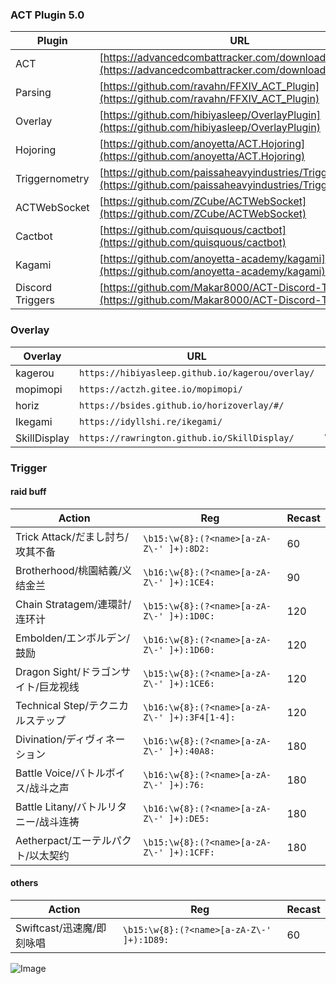 ### ACT Plugin 5.0

Plugin | URL | Remark
------------ | ------------- | -------------
ACT | [https://advancedcombattracker.com/download.php](https://advancedcombattracker.com/download.php)
Parsing | [https://github.com/ravahn/FFXIV_ACT_Plugin](https://github.com/ravahn/FFXIV_ACT_Plugin)
Overlay | [https://github.com/hibiyasleep/OverlayPlugin](https://github.com/hibiyasleep/OverlayPlugin)
Hojoring| [https://github.com/anoyetta/ACT.Hojoring](https://github.com/anoyetta/ACT.Hojoring)
Triggernometry | [https://github.com/paissaheavyindustries/Triggernometry](https://github.com/paissaheavyindustries/Triggernometry)
ACTWebSocket | [https://github.com/ZCube/ACTWebSocket](https://github.com/ZCube/ACTWebSocket)
Cactbot | [https://github.com/quisquous/cactbot](https://github.com/quisquous/cactbot)
Kagami | [https://github.com/anoyetta-academy/kagami](https://github.com/anoyetta-academy/kagami)
Discord Triggers | [https://github.com/Makar8000/ACT-Discord-Triggers](https://github.com/Makar8000/ACT-Discord-Triggers)

### Overlay

Overlay | URL | Remark
------------ | ------------- | -------------
kagerou | `https://hibiyasleep.github.io/kagerou/overlay/`
mopimopi | `https://actzh.gitee.io/mopimopi/`
horiz | `https://bsides.github.io/horizoverlay/#/`
Ikegami | `https://idyllshi.re/ikegami/`
SkillDisplay | `https://rawrington.github.io/SkillDisplay/` | WebSocket

### Trigger

#### raid buff

Action | Reg | Recast
------------ | ------------- | -------------
Trick Attack/だまし討ち/攻其不备 | `\b15:\w{8}:(?<name>[a-zA-Z\-' ]+):8D2:` | 60
Brotherhood/桃園結義/义结金兰 | `\b16:\w{8}:(?<name>[a-zA-Z\-' ]+):1CE4:` | 90
Chain Stratagem/連環計/连环计 | `\b15:\w{8}:(?<name>[a-zA-Z\-' ]+):1D0C:` | 120
Embolden/エンボルデン/鼓励 | `\b16:\w{8}:(?<name>[a-zA-Z\-' ]+):1D60:` | 120
Dragon Sight/ドラゴンサイト/巨龙视线 | `\b15:\w{8}:(?<name>[a-zA-Z\-' ]+):1CE6:` | 120
Technical Step/テクニカルステップ | `\b16:\w{8}:(?<name>[a-zA-Z\-' ]+):3F4[1-4]:` | 120
Divination/ディヴィネーション | `\b16:\w{8}:(?<name>[a-zA-Z\-' ]+):40A8:` |  180
Battle Voice/バトルボイス/战斗之声 | `\b16:\w{8}:(?<name>[a-zA-Z\-' ]+):76:` | 180
Battle Litany/バトルリタニー/战斗连祷  | `\b16:\w{8}:(?<name>[a-zA-Z\-' ]+):DE5:` | 180
Aetherpact/エーテルパクト/以太契约 | `\b15:\w{8}:(?<name>[a-zA-Z\-' ]+):1CFF:` | 180

#### others

Action | Reg | Recast
------------ | ------------- | -------------
Swiftcast/迅速魔/即刻咏唱 | `\b15:\w{8}:(?<name>[a-zA-Z\-' ]+):1D89:` | 60


![Image](src)